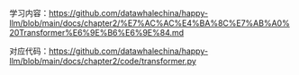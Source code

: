 学习内容：https://github.com/datawhalechina/happy-llm/blob/main/docs/chapter2/%E7%AC%AC%E4%BA%8C%E7%AB%A0%20Transformer%E6%9E%B6%E6%9E%84.md

对应代码：https://github.com/datawhalechina/happy-llm/blob/main/docs/chapter2/code/transformer.py
